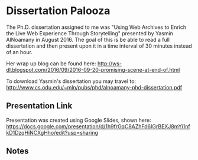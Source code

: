 # Dissertation Palooza

The Ph.D. dissertation assigned to me was "Using Web Archives to Enrich the Live Web Experience Through Storytelling" presented by Yasmin AlNoamany in August 2016.
The goal of this is be able to read a full dissertation and then present upon it in a time interval of 30 minutes instead of an hour.

Her wrap up blog can be found here: http://ws-dl.blogspot.com/2016/09/2016-09-20-promising-scene-at-end-of.html

To download Yasmin's dissertation you may travel to: http://www.cs.odu.edu/~mln/pubs/phd/alnoamany-phd-dissertation.pdf

## Presentation Link

Presentation was created using Google Slides, shown here: https://docs.google.com/presentation/d/1h9frGqC8AZhFd6IGrBEXJ8mYi1nfkD1DzqHiNCXgHho/edit?usp=sharing

## Notes
